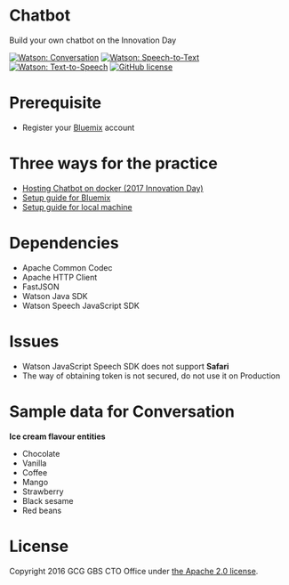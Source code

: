 # Chatbot
Build your own chatbot on the Innovation Day

[![Watson: Conversation](https://img.shields.io/badge/watson-conversation-5596e6.svg?style=flat)](https://github.com/CognitiveBuild/Chatbot)
[![Watson: Speech-to-Text](https://img.shields.io/badge/watson-speech--to--text-994fd7.svg?style=flat)](https://github.com/CognitiveBuild/Chatbot)
[![Watson: Text-to-Speech](https://img.shields.io/badge/watson-text--to--speech-994fd7.svg?style=flat)](https://github.com/CognitiveBuild/Chatbot)
[![GitHub license](https://img.shields.io/badge/license-Apache%202-blue.svg)](https://raw.githubusercontent.com/CognitiveBuild/Chatbot/master/LICENSE)

# Prerequisite
* Register your [Bluemix](https://bluemix.net) account

# Three ways for the practice

- [Hosting Chatbot on docker (2017 Innovation Day)](docs/DOCKER.md)
- [Setup guide for Bluemix](docs/BLUEMIX.md)
- [Setup guide for local machine](docs/LOCAL.md)

# Dependencies
* Apache Common Codec
* Apache HTTP Client
* FastJSON
* Watson Java SDK
* Watson Speech JavaScript SDK

# Issues
* Watson JavaScript Speech SDK does not support **Safari**
* The way of obtaining token is not secured, do not use it on Production

# Sample data for Conversation

**Ice cream flavour entities**
* Chocolate
* Vanilla
* Coffee
* Mango
* Strawberry
* Black sesame
* Red beans

# License
Copyright 2016 GCG GBS CTO Office under [the Apache 2.0 license](LICENSE).
